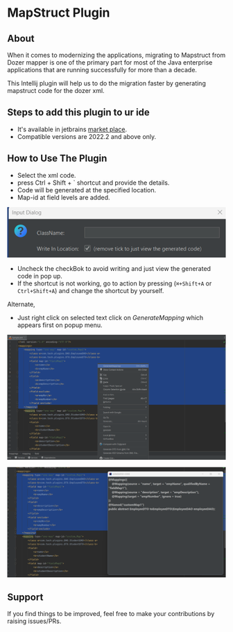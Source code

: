 # MapStruct Plugin

## About

When it comes to modernizing the applications, migrating to Mapstruct from Dozer mapper is one of the primary part for most of the Java enterprise applications that are running successfully for more than a decade.

This Intellij plugin will help us to do the migration faster by generating mapstruct code for the dozer xml.

## Steps to add this plugin to ur ide
- It's available in jetbrains [market place](https://plugins.jetbrains.com/plugin/20853-dostruct/versions).
- Compatible versions are 2022.2 and above only.

## How to Use The Plugin
- Select the xml code.
- press Ctrl + Shift + ` shortcut  and provide the details.
- Code will be generated at the specified location.
- Map-id at field levels are added.<br>

![imageCheckBox](Documents/imageCheckBox.png "imageCheckBox")
- Uncheck the checkBok to avoid writing and just view the generated code in pop up.
- If the shortcut is not working, go to action by pressing (`⌘+Shift+A` or `Ctrl+Shift+A`)  and change the shortcut by yourself.<br>

Alternate, 
- Just right click on selected text click on *GenerateMapping*  which appears first on popup menu.<br>

![menu](Documents/menu.png "menu")
<br>

![view](Documents/view.png "view")





## Support

If you find things to be improved, feel free to make your contributions by raising issues/PRs.